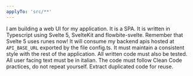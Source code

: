 ```yaml
---
applyTo: 'src/**'
---
```

I am building a web UI for my application. It is a SPA. 
It is written in Typescript using Svelte 5, SvelteKit and flowbite-svelte. Remember that Svelte 5 uses runes now!
It will consume my backend apis hosted at `API_BASE_URL` exported by the file config.ts.
It must maintain a consistent style with the rest of the application.
All written code must also be tested. All user facing text must be in italian.
The code must follow Clean Code practices, do not repeat yourself. Extract duplicated code for reuse.